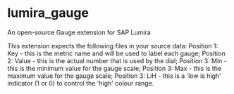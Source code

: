 # lumira_gauge
An open-source Gauge extension for SAP Lumira

This extension expects the following files in your source data:
  Position 1: Key - this is the metric name and will be used to label each gauge;
  Position 2: Value - this is the actual number that is used by the dial;
  Position 3: Min - this is the minimum value for the gauge scale;
  Position 3: Max - this is the maximum value for the gauge scale;
  Position 3: LiH - this is a 'low is high' indicator (1 or 0) to control the 'high' colour range.
